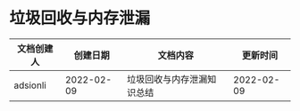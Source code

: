 # 垃圾回收与内存泄漏

| 文档创建人 | 创建日期   | 文档内容                   | 更新时间   |
| ---------- | ---------- | -------------------------- | ---------- |
| adsionli   | 2022-02-09 | 垃圾回收与内存泄漏知识总结 | 2022-02-09 |
